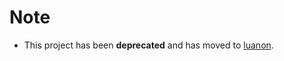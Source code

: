 # Note

- This project has been **deprecated** and has moved to [luanon](https://github.com/luanon404/luanon).
